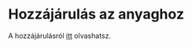 # Hozzájárulás az anyaghoz

A hozzájárulásról [itt](docs/information/github/contributing.md) olvashatsz.
